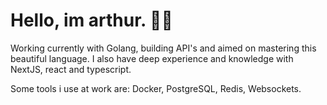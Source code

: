 <h1>Hello, im arthur. 👋🏻 </h1> Working currently with Golang, building API's and aimed on mastering this beautiful language. I also have deep experience and knowledge with NextJS, react and typescript.
<br/>

Some tools i use at work are: Docker, PostgreSQL, Redis, Websockets.
